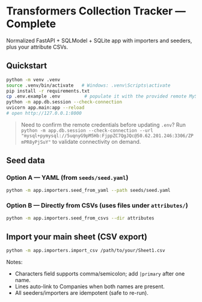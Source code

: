 # Transformers Collection Tracker — Complete

Normalized FastAPI + SQLModel + SQLite app with importers and seeders, plus your attribute CSVs.

## Quickstart
```bash
python -m venv .venv
source .venv/bin/activate   # Windows: .venv\Scripts\activate
pip install -r requirements.txt
cp .env.example .env         # populate it with the provided remote MySQL credentials
python -m app.db.session --check-connection
uvicorn app.main:app --reload
# open http://127.0.0.1:8000
```

> Need to confirm the remote credentials before updating `.env`? Run `python -m app.db.session --check-connection --url "mysql+pymysql://5uqnyG9pM5Hb:FjppZC7QgJQc@50.62.201.246:3306/ZPmPR8yPjSuY"` to validate connectivity on demand.

## Seed data
### Option A — YAML (from `seeds/seed.yaml`)
```bash
python -m app.importers.seed_from_yaml --path seeds/seed.yaml
```

### Option B — Directly from CSVs (uses files under `attributes/`)
```bash
python -m app.importers.seed_from_csvs --dir attributes
```

## Import your main sheet (CSV export)
```bash
python -m app.importers.import_csv /path/to/your/Sheet1.csv
```

Notes:
- Characters field supports comma/semicolon; add `|primary` after one name.
- Lines auto-link to Companies when both names are present.
- All seeders/importers are idempotent (safe to re-run).
